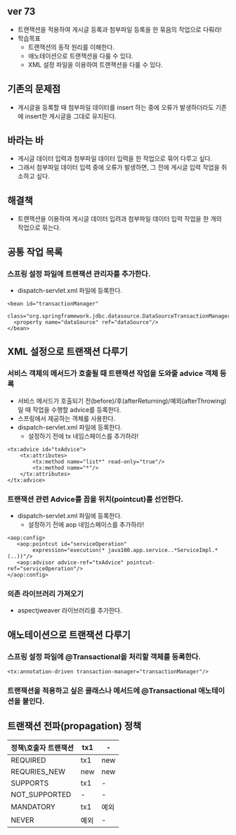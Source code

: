 ## ver 73
- 트랜잭션을 적용하여 게시글 등록과 첨부파일 등록을 한 묶음의 작업으로 다뤄라!
- 학습목표
  - 트랜잭션의 동작 원리를 이해한다.
  - 애노테이션으로 트랜잭션을 다룰 수 있다.
  - XML 설정 파일을 이용하여 트랜잭션을 다룰 수 있다.

## 기존의 문제점
- 게시글을 등록할 때 첨부파일 데이터를 insert 하는 중에 오류가 발생하더라도 기존에 insert한 게시글을 그대로 유지된다.

## 바라는 바
- 게시글 데이터 입력과 첨부파일 데이터 입력을 한 작업으로 묶어 다루고 싶다.
- 그래서 첨부파일 데이터 입력 중에 오류가 발생하면, 그 전에 게시글 입력 작업을 취소하고 싶다.

## 해결책
- 트랜잭션을 이용하여 게시글 데이터 입려과 첨부파일 데이터 입력 작업을 한 개의 작업으로 묶는다.   

## 공통 작업 목록 

### 스프링 설정 파일에 트랜잭션 관리자를 추가한다.
- dispatch-servlet.xml 파일에 등록한다.
``` 
<bean id="transactionManager"     
      class="org.springframework.jdbc.datasource.DataSourceTransactionManager">
  <property name="dataSource" ref="dataSource"/>
</bean>
```

## XML 설정으로 트랜잭션 다루기

### 서비스 객체의 메서드가 호출될 때 트랜잭션 작업을 도와줄 advice 객체 등록
- 서비스 메서드가 호출되기 전(before)/후(afterReturning)/예외(afterThrowing) 일 때 작업을 수행할 advice를 등록한다.
- 스프링에서 제공하는 객체를 사용한다.
- dispatch-servlet.xml 파일에 등록한다.
  - 설정하기 전에 tx 네임스페이스를 추가하라!
```
<tx:advice id="txAdvice">
    <tx:attributes>
        <tx:method name="list*" read-only="true"/>
        <tx:method name="*"/>
    </tx:attributes>
</tx:advice>
``` 


### 트랜잭션 관련 Advice를 꼽을 위치(pointcut)를 선언한다.
- dispatch-servlet.xml 파일에 등록한다.
  - 설정하기 전에 aop 네임스페이스를 추가하라!
```
<aop:config>
   <aop:pointcut id="serviceOperation" 
        expression="execution(* java100.app.service..*ServiceImpl.*(..))"/>
   <aop:advisor advice-ref="txAdvice" pointcut-ref="serviceOperation"/>
</aop:config>
```

### 의존 라이브러리 가져오기
- aspectjweaver 라이브러리를 추가한다.


## 애노테이션으로 트랜잭션 다루기

### 스프링 설정 파일에 @Transactional을 처리할 객체를 등록한다.
```
<tx:annotation-driven transaction-manager="transactionManager"/>
```

### 트랜잭션을 적용하고 싶은 클래스나 메서드에 @Transactional 애노테이션을 붙인다.

## 트랜잭션 전파(propagation) 정책 

| 정책\호출자 트랜잭션 | tx1 |  -  |
|----------------------|-----|-----|
| REQUIRED             | tx1 | new |
| REQURIES_NEW         | new | new |
| SUPPORTS             | tx1 |  -  |
| NOT_SUPPORTED        |  -  |  -  |
| MANDATORY            | tx1 | 예외|
| NEVER                | 예외|  -  |










